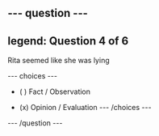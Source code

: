 --- question ---
---
legend: Question 4 of 6
---

Rita seemed like she was lying

--- choices ---
- ( ) Fact / Observation

- (x) Opinion / Evaluation
--- /choices ---

--- /question ---

